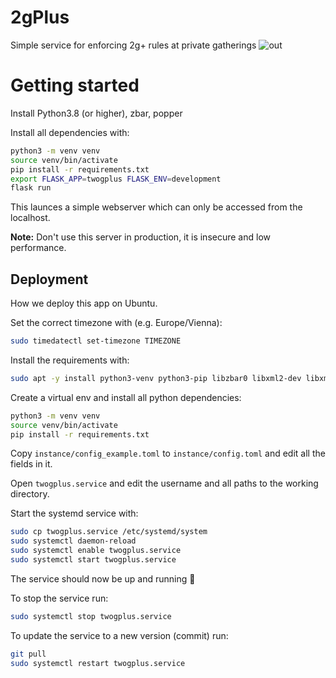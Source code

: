 # 2gPlus

Simple service for enforcing 2g+ rules at private gatherings
![out](https://user-images.githubusercontent.com/21206831/145721719-e731c3fd-f414-4449-b146-a047b163f795.png)

# Getting started

Install Python3.8 (or higher), zbar, popper

Install all dependencies with:

```bash
python3 -m venv venv
source venv/bin/activate
pip install -r requirements.txt
export FLASK_APP=twogplus FLASK_ENV=development
flask run
```

This launces a simple webserver which can only be accessed from the localhost.

**Note:** Don't use this server in production, it is insecure and low
performance.

## Deployment

How we deploy this app on Ubuntu.

Set the correct timezone with (e.g. Europe/Vienna):

```bash
sudo timedatectl set-timezone TIMEZONE
```

Install the requirements with:

```bash
sudo apt -y install python3-venv python3-pip libzbar0 libxml2-dev libxmlsec1-dev libxmlsec1-openssl poppler-utils
```

Create a virtual env and install all python dependencies:

```bash
python3 -m venv venv
source venv/bin/activate
pip install -r requirements.txt
```

Copy `instance/config_example.toml` to `instance/config.toml` and edit all
the fields in it.

Open `twogplus.service` and edit the username and all paths to the working
directory.

Start the systemd service with:

```bash
sudo cp twogplus.service /etc/systemd/system
sudo systemctl daemon-reload
sudo systemctl enable twogplus.service
sudo systemctl start twogplus.service
```

The service should now be up and running 🎉

To stop the service run:

```bash
sudo systemctl stop twogplus.service
```

To update the service to a new version (commit) run:

```bash
git pull
sudo systemctl restart twogplus.service
```
